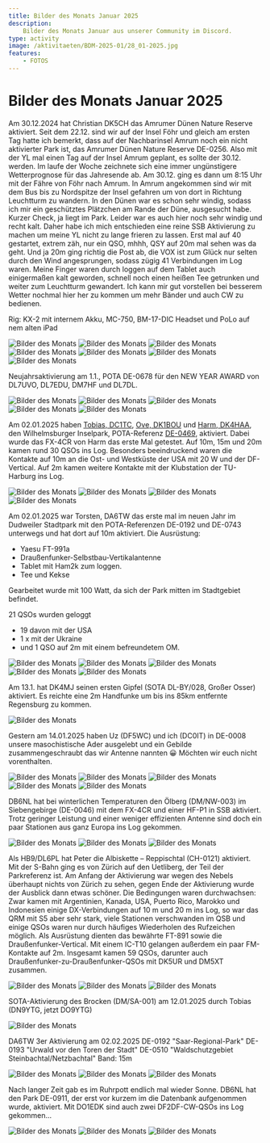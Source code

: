 ```yaml
---
title: Bilder des Monats Januar 2025
description:
    Bilder des Monats Januar aus unserer Community im Discord.
type: activity
image: /aktivitaeten/BDM-2025-01/28_01-2025.jpg
features:
    - FOTOS
---
```


# Bilder des Monats Januar 2025


Am 30.12.2024 hat Christian DK5CH das Amrumer Dünen Nature Reserve aktiviert. Seit dem 22.12. sind wir auf der Insel Föhr und gleich am ersten Tag hatte ich bemerkt, dass auf der Nachbarinsel Amrum noch ein nicht aktivierter Park ist, das Amrumer Dünen Nature Reserve DE-0256. Also mit der YL mal einen Tag auf der Insel Amrum geplant, es sollte der 30.12. werden. Im laufe der Woche zeichnete sich eine immer ungünstigere Wetterprognose für das Jahresende ab. Am 30.12. ging es dann um 8:15 Uhr mit der Fähre von Föhr nach Amrum. In Amrum angekommen sind wir mit dem Bus bis zu Nordspitze der Insel gefahren um von dort in Richtung Leuchtturm zu wandern. In den Dünen war es schon sehr windig, sodass ich mir ein geschütztes Plätzchen am Rande der Düne, ausgesucht habe. Kurzer Check, ja liegt im Park. Leider war es auch hier noch sehr windig und recht kalt. Daher habe ich mich entschieden eine reine SSB Aktivierung zu machen um meine YL nicht zu lange frieren zu lassen. Erst mal auf 40 gestartet, extrem zäh, nur ein QSO, mhhh, QSY auf 20m mal sehen was da geht. Und ja 20m ging richtig die Post ab, die VOX ist zum Glück nur selten durch den Wind angesprungen, sodass zügig 41 Verbindungen im Log waren. Meine Finger waren durch loggen auf dem Tablet auch einigermaßen kalt geworden, schnell noch einen heißen Tee getrunken und weiter zum Leuchtturm gewandert. Ich kann mir gut vorstellen bei besserem Wetter nochmal hier her zu kommen um mehr Bänder und auch CW zu bedienen.

Rig: KX-2 mit internem Akku, MC-750, BM-17-DIC Headset und PoLo auf nem alten iPad

![Bilder des Monats](/aktivitaeten/BDM-2025-01/00_01-2025.jpg)
![Bilder des Monats](/aktivitaeten/BDM-2025-01/01_01-2025.jpg)
![Bilder des Monats](/aktivitaeten/BDM-2025-01/02_01-2025.jpg)
![Bilder des Monats](/aktivitaeten/BDM-2025-01/03_01-2025.jpg)
![Bilder des Monats](/aktivitaeten/BDM-2025-01/04_01-2025.jpg)
![Bilder des Monats](/aktivitaeten/BDM-2025-01/05_01-2025.jpg)
![Bilder des Monats](/aktivitaeten/BDM-2025-01/06_01-2025.jpg)

Neujahrsaktivierung am 1.1., POTA DE-0678 für den NEW YEAR AWARD von DL7UVO, DL7EDU, DM7HF und DL7DL.

![Bilder des Monats](/aktivitaeten/BDM-2025-01/07_01-2025.jpg)
![Bilder des Monats](/aktivitaeten/BDM-2025-01/08_01-2025.jpg)
![Bilder des Monats](/aktivitaeten/BDM-2025-01/09_01-2025.jpg)
![Bilder des Monats](/aktivitaeten/BDM-2025-01/10_01-2025.jpg)
![Bilder des Monats](/aktivitaeten/BDM-2025-01/11_01-2025.jpg)

Am 02.01.2025 haben [Tobias, DC1TC](https://www.qrz.com/db/DC1TC), [Ove, DK1BOU](https://www.qrz.com/db/DK1BOU) und [Harm, DK4HAA](https://www.qrz.com/db/DK4HAA), den Wilhelmsburger Inselpark, POTA-Referenz [DE-0469](https://pota.app/#/park/DE-0469), aktiviert. Dabei wurde das FX-4CR von Harm das erste Mal getestet. Auf 10m, 15m und 20m kamen rund 30 QSOs ins Log. Besonders beeindruckend waren die Kontakte auf 10m an die Ost- und Westküste der USA mit 20 W und der DF-Vertical. Auf 2m kamen weitere Kontakte mit der Klubstation der TU-Harburg ins Log.

![Bilder des Monats](/aktivitaeten/BDM-2025-01/12_01-2025.jpg)
![Bilder des Monats](/aktivitaeten/BDM-2025-01/13_01-2025.jpg)
![Bilder des Monats](/aktivitaeten/BDM-2025-01/14_01-2025.jpg)
![Bilder des Monats](/aktivitaeten/BDM-2025-01/15_01-2025.jpg)

Am 02.01.2025 war Torsten, DA6TW das erste mal im neuen Jahr im Dudweiler Stadtpark mit den POTA-Referenzen DE-0192 und DE-0743 unterwegs und hat dort auf 10m aktiviert. Die Ausrüstung:
- Yaesu FT-991a 
- Draußenfunker-Selbstbau-Vertikalantenne
- Tablet mit Ham2k zum loggen. 
- Tee und Kekse 

Gearbeitet wurde mit 100 Watt, da sich der Park mitten im Stadtgebiet befindet. 

21 QSOs wurden geloggt 
- 19 davon mit der USA
- 1 x mit der Ukraine 
- und 1 QSO auf 2m mit einem befreundetem OM.

![Bilder des Monats](/aktivitaeten/BDM-2025-01/16_01-2025.jpg)
![Bilder des Monats](/aktivitaeten/BDM-2025-01/17_01-2025.jpg)
![Bilder des Monats](/aktivitaeten/BDM-2025-01/18_01-2025.jpg)
![Bilder des Monats](/aktivitaeten/BDM-2025-01/19_01-2025.jpg)
![Bilder des Monats](/aktivitaeten/BDM-2025-01/20_01-2025.jpg)

Am 13.1. hat DK4MJ seinen ersten Gipfel (SOTA DL-BY/028, Großer Osser) aktiviert. Es reichte eine 2m Handfunke um bis ins 85km entfernte Regensburg zu kommen.

![Bilder des Monats](/aktivitaeten/BDM-2025-01/21_01-2025.jpg)

Gestern am 14.01.2025 haben Uz (DF5WC) und ich (DC0IT) in DE-0008 unsere masochistische Ader ausgelebt und ein Gebilde zusammengeschraubt das wir Antenne nannten 😀 
Möchten wir euch nicht vorenthalten.

![Bilder des Monats](/aktivitaeten/BDM-2025-01/22_01-2025.jpg)
![Bilder des Monats](/aktivitaeten/BDM-2025-01/23_01-2025.jpg)
![Bilder des Monats](/aktivitaeten/BDM-2025-01/24_01-2025.jpg)
![Bilder des Monats](/aktivitaeten/BDM-2025-01/25_01-2025.jpg)
![Bilder des Monats](/aktivitaeten/BDM-2025-01/26_01-2025.jpg)

DB6NL hat bei winterlichen Temperaturen den Ölberg (DM/NW-003) im Siebengebirge (DE-0046) mit dem FX-4CR und einer HF-P1 in SSB aktiviert. Trotz geringer Leistung und einer weniger effizienten Antenne sind doch ein paar Stationen aus  ganz Europa ins Log gekommen.

![Bilder des Monats](/aktivitaeten/BDM-2025-01/27_01-2025.jpg)
![Bilder des Monats](/aktivitaeten/BDM-2025-01/28_01-2025.jpg)
![Bilder des Monats](/aktivitaeten/BDM-2025-01/29_01-2025.jpg)

Als HB9/DL6PL hat Peter die Albiskette – Reppischtal (CH-0121) aktiviert. Mit der S-Bahn ging es von Zürich auf den Uetliberg, der Teil der Parkreferenz ist.
Am Anfang der Aktivierung war wegen des Nebels überhaupt nichts von Zürich zu sehen, gegen Ende der Aktivierung wurde der Ausblick dann etwas schöner.
Die Bedingungen waren durchwachsen: Zwar kamen mit Argentinien, Kanada, USA, Puerto Rico, Marokko und Indonesien einige DX-Verbindungen auf 10 m und 20 m ins Log, so war das QRM mit S5 aber sehr stark, viele Stationen verschwanden im QSB und einige QSOs waren nur durch häufiges Wiederholen des Rufzeichen möglich. Als Ausrüstung dienten das bewährte FT-891 sowie die Draußenfunker-Vertical. Mit einem IC-T10 gelangen außerdem ein paar FM-Kontakte auf 2m. Insgesamt kamen 59 QSOs, darunter auch Draußenfunker-zu-Draußenfunker-QSOs mit DK5UR und DM5XT zusammen.

![Bilder des Monats](/aktivitaeten/BDM-2025-01/30_01-2025.jpg)
![Bilder des Monats](/aktivitaeten/BDM-2025-01/31_01-2025.jpg)
![Bilder des Monats](/aktivitaeten/BDM-2025-01/32_01-2025.jpg)

SOTA-Aktivierung des Brocken (DM/SA-001) am 12.01.2025 durch Tobias (DN9YTG, jetzt DO9YTG)

![Bilder des Monats](/aktivitaeten/BDM-2025-01/33_01-2025.jpg)

DA6TW 3er Aktivierung am 02.02.2025
DE-0192 "Saar-Regional-Park"
DE-0193 "Urwald vor den Toren der Stadt"
DE-0510 "Waldschutzgebiet Steinbachtal/Netzbachtal"
Band: 15m

![Bilder des Monats](/aktivitaeten/BDM-2025-01/34_01-2025.jpg)
![Bilder des Monats](/aktivitaeten/BDM-2025-01/35_01-2025.jpg)
![Bilder des Monats](/aktivitaeten/BDM-2025-01/36_01-2025.jpg)

Nach langer Zeit gab es im Ruhrpott endlich mal wieder Sonne. DB6NL hat den Park DE-0911, der erst vor kurzem im die Datenbank aufgenommen wurde, aktiviert. Mit DO1EDK sind auch zwei DF2DF-CW-QSOs ins Log gekommen…

![Bilder des Monats](/aktivitaeten/BDM-2025-01/37_01-2025.jpg)
![Bilder des Monats](/aktivitaeten/BDM-2025-01/38_01-2025.jpg)
![Bilder des Monats](/aktivitaeten/BDM-2025-01/39_01-2025.jpg)
